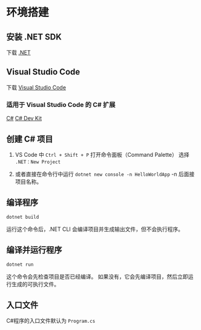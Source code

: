 # 环境搭建

## 安装 .NET SDK

下载 [.NET](https://dotnet.microsoft.com/zh-cn/download)

## Visual Studio Code

下载 [Visual Studio Code](https://code.visualstudio.com/Download)

### 适用于 Visual Studio Code 的 C# 扩展

[C#](https://marketplace.visualstudio.com/items?itemName=ms-dotnettools.csharp)
[C# Dev Kit](https://marketplace.visualstudio.com/items?itemName=ms-dotnettools.csdevkit)

## 创建 C# 项目

1. VS Code 中 `Ctrl + Shift + P` 打开命令面板（Command Palette）
选择 `.NET：New Project`

2. 或者直接在命令行中运行 `dotnet new console -n HelloWorldApp`
-n 后面接项目名称。

## 编译程序

`dotnet build`

运行这个命令后，.NET CLI 会编译项目并生成输出文件，但不会执行程序。

## 编译并运行程序

`dotnet run`

这个命令会先检查项目是否已经编译。
如果没有，它会先编译项目，然后立即运行生成的可执行文件。

## 入口文件

C#程序的入口文件默认为 `Program.cs`

